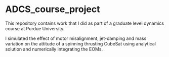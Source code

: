 # ADCS_course_project

This repository contains work that I did as part of a graduate level dynamics course at Purdue University. 

I simulated the effect of motor misalignment, jet-damping and mass variation on the attitude of a spinning thrusting CubeSat using analytical solution and numerically integrating the EOMs.
